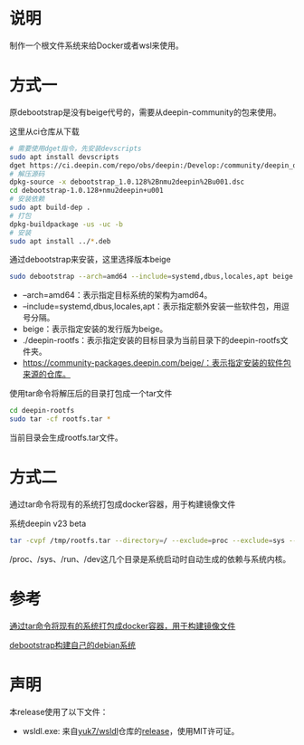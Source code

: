 # 说明

制作一个根文件系统来给Docker或者wsl来使用。

# 方式一

原debootstrap是没有beige代号的，需要从deepin-community的包来使用。

这里从ci仓库从下载

```bash
# 需要使用dget指令，先安装devscripts
sudo apt install devscripts
dget https://ci.deepin.com/repo/obs/deepin:/Develop:/community/deepin_develop/debootstrap_1.0.128%2Bnmu2deepin%2Bu001.dsc
# 解压源码
dpkg-source -x debootstrap_1.0.128%2Bnmu2deepin%2Bu001.dsc
cd debootstrap-1.0.128+nmu2deepin+u001
# 安装依赖
sudo apt build-dep .
# 打包
dpkg-buildpackage -us -uc -b
# 安装
sudo apt install ../*.deb
```

通过debootstrap来安装，这里选择版本beige

```bash
sudo debootstrap --arch=amd64 --include=systemd,dbus,locales,apt beige ./deepin-rootfs https://community-packages.deepin.com/beige beige
```

* –arch=amd64：表示指定目标系统的架构为amd64。
* –include=systemd,dbus,locales,apt：表示指定额外安装一些软件包，用逗号分隔。
* beige：表示指定安装的发行版为beige。
* ./deepin-rootfs：表示指定安装的目标目录为当前目录下的deepin-rootfs文件夹。
* https://community-packages.deepin.com/beige/：表示指定安装的软件包来源的仓库。

使用tar命令将解压后的目录打包成一个tar文件

```bash
cd deepin-rootfs
sudo tar -cf rootfs.tar *
```

当前目录会生成rootfs.tar文件。

# 方式二

通过tar命令将现有的系统打包成docker容器，用于构建镜像文件

系统deepin v23 beta

```bash
tar -cvpf /tmp/rootfs.tar --directory=/ --exclude=proc --exclude=sys --exclude=dev --exclude=run --exclude=boot .
```

/proc、/sys、/run、/dev这几个目录是系统启动时自动生成的依赖与系统内核。

# 参考

[通过tar命令将现有的系统打包成docker容器，用于构建镜像文件](https://blog.csdn.net/henni_719/article/details/81009449)

[debootstrap构建自己的debian系统](https://blog.csdn.net/Zhang_Pro/article/details/108414727)

# 声明

本release使用了以下文件：

- wsldl.exe: 来自[yuk7/wsldl](https://github.com/yuk7/wsldl)仓库的[release](https://github.com/yuk7/wsldl/releases/download/21082800/wsldl.exe)，使用MIT许可证。
